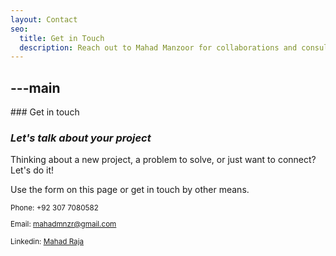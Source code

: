 ```yaml
---
layout: Contact
seo:
  title: Get in Touch
  description: Reach out to Mahad Manzoor for collaborations and consultations. Elevate your digital ventures with me. Let's turn ideas into impactful solutions.
---
```


---main
---
<PageTitle>
  ### Get in touch

### _Let's talk about your project_

</PageTitle>

Thinking about a new project, a problem to solve, or just want to connect? Let's do it!

Use the form on this page or get in touch by other means.

<Sep size="12" />

<small>
  <Icon src="/icons/call.svg" className="inline mr-2 align-middle fill-current text-omega-500" /> Phone: +92 307 7080582

<Icon src="/icons/mail.svg" className="mr-2 inline align-middle fill-current text-omega-500" /> Email: mahadmnzr@gmail.com

<Icon src="/icons/logo-linkedin.svg" className="mr-2 inline align-middle fill-current text-omega-500" /> Linkedin: <a target="_blank" href="https://www.linkedin.com/in/ali-naqi-al-musawi">Mahad Raja</a>
</small>
